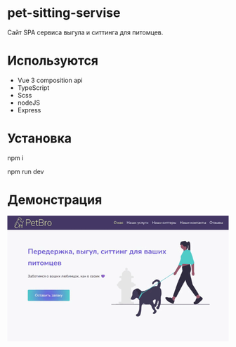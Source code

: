 # pet-sitting-servise

Сайт SPA сервиса выгула и ситтинга для питомцев.

# Используются 

 - Vue 3 composition api
 - TypeScript
 - Scss
 - nodeJS
 - Express

# Установка

npm i

npm run dev

# Демонстрация 

![screen gif](Запись-2023-11-25.gif)
